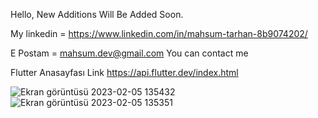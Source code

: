 Hello, New Additions Will Be Added Soon.

My linkedin  =  https://www.linkedin.com/in/mahsum-tarhan-8b9074202/

E Postam = mahsum.dev@gmail.com  You can contact me


Flutter Anasayfası Link  https://api.flutter.dev/index.html

![Ekran görüntüsü 2023-02-05 135432](https://user-images.githubusercontent.com/68226220/216814877-28c1ebfc-4810-40e9-aa13-eb21bb288f24.png)
![Ekran görüntüsü 2023-02-05 135351](https://user-images.githubusercontent.com/68226220/216814878-8a69cb19-c961-4fe8-b563-7ad97da71cff.png)
